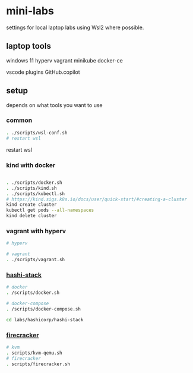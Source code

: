 # mini-labs

settings for local laptop labs using Wsl2 where possible.

## laptop tools
windows 11
hyperv
vagrant
minikube
docker-ce

vscode
    plugins
    GitHub.copilot


## setup

depends on what tools you want to use

### common

```bash
. ./scripts/wsl-conf.sh
# restart wsl
```

restart wsl

### kind with docker

```bash

. ./scripts/docker.sh
. ./scripts/kind.sh
. ./scripts/kubectl.sh
# https://kind.sigs.k8s.io/docs/user/quick-start/#creating-a-cluster
kind create cluster
kubectl get pods --all-namespaces
kind delete cluster
```


### vagrant with hyperv

```bash
# hyperv

# vagrant
. ./scripts/vagrant.sh
```

### [hashi-stack](labs/hashicorp/hashi-stack/readme.md)

```bash
# docker
. /scripts/docker.sh

# docker-compose
. /scripts/docker-compose.sh

cd labs/hashicorp/hashi-stack

```

### [firecracker](labs/firecracker/readme.md)

```bash
# kvm
. scripts/kvm-qemu.sh
# firecracker 
. scripts/firecracker.sh

```